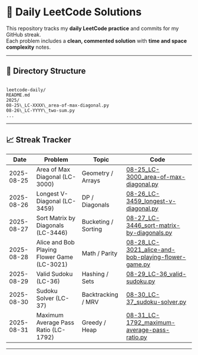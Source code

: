 # 🧠 Daily LeetCode Solutions

This repository tracks my **daily LeetCode practice** and commits for my GitHub streak.  
Each problem includes a **clean, commented solution** with **time and space complexity** notes.

---

## 📂 Directory Structure

```

leetcode-daily/
README.md
2025/
08-25\_LC-XXXX\_area-of-max-diagonal.py
08-26\_LC-YYYY\_two-sum.py
...

```

---

## 📈 Streak Tracker

| Date       | Problem                                     | Topic               | Code                                                                                                          |
| ---------- | ------------------------------------------- | ------------------- | ------------------------------------------------------------------------------------------------------------- |
| 2025-08-25 | Area of Max Diagonal (LC-3000)              | Geometry / Arrays   | [08-25_LC-3000_area-of-max-diagonal.py](2025/08-25_LC-3000_area-of-max-diagonal.py)                           |
| 2025-08-26 | Longest V-Diagonal (LC-3459)                | DP / Diagonals      | [08-26_LC-3459_longest-v-diagonal.py](2025/08-26_LC-3459_longest-v-diagonal.py)                               |
| 2025-08-27 | Sort Matrix by Diagonals (LC-3446)          | Bucketing / Sorting | [08-27_LC-3446_sort-matrix-by-diagonals.py](2025/08-27_LC-3446_sort-matrix-by-diagonals.py)                   |
| 2025-08-28 | Alice and Bob Playing Flower Game (LC-3021) | Math / Parity       | [08-28_LC-3021_alice-and-bob-playing-flower-game.py](2025/08-28_LC-3021_alice-and-bob-playing-flower-game.py) |
| 2025-08-29 | Valid Sudoku (LC-36)                        | Hashing / Sets      | [08-29_LC-36_valid-sudoku.py](2025/08-29_LC-36_valid-sudoku.py)                                               |
| 2025-08-30 | Sudoku Solver (LC-37)                       | Backtracking / MRV  | [08-30_LC-37_sudoku-solver.py](2025/08-30_LC-37_sudoku-solver.py)                                             |
| 2025-08-31 | Maximum Average Pass Ratio (LC-1792)        | Greedy / Heap       | [08-31_LC-1792_maximum-average-pass-ratio.py](2025/08-31_LC-1792_maximum-average-pass-ratio.py)               |

---
